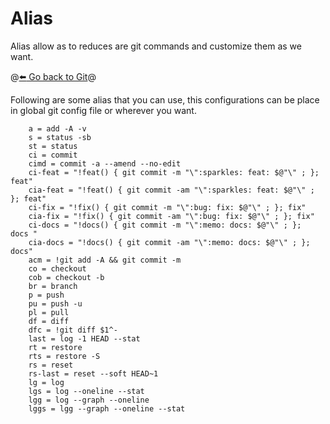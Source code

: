 # Alias 

Alias allow as to reduces are git commands and customize them as we want.

@[:arrow_left: Go back to Git](./GIT.md)@

Following are some alias that you can use, this configurations can be place in global git config file or wherever you want.
```
	a = add -A -v
	s = status -sb
	st = status
	ci = commit
	cimd = commit -a --amend --no-edit
	ci-feat = "!feat() { git commit -m "\":sparkles: feat: $@"\" ; }; feat"
	cia-feat = "!feat() { git commit -am "\":sparkles: feat: $@"\" ; }; feat"
	ci-fix = "!fix() { git commit -m "\":bug: fix: $@"\" ; }; fix"
	cia-fix = "!fix() { git commit -am "\":bug: fix: $@"\" ; }; fix"
	ci-docs = "!docs() { git commit -m "\":memo: docs: $@"\" ; };  docs "
	cia-docs = "!docs() { git commit -am "\":memo: docs: $@"\" ; }; docs"
	acm = !git add -A && git commit -m
	co = checkout
	cob = checkout -b	
	br = branch
	p = push 
	pu = push -u
	pl = pull
	df = diff
	dfc = !git diff $1^- 
	last = log -1 HEAD --stat
	rt = restore
	rts = restore -S
	rs = reset
	rs-last = reset --soft HEAD~1
	lg = log
	lgs = log --oneline --stat
	lgg = log --graph --oneline
	lggs = lgg --graph --oneline --stat
``` 